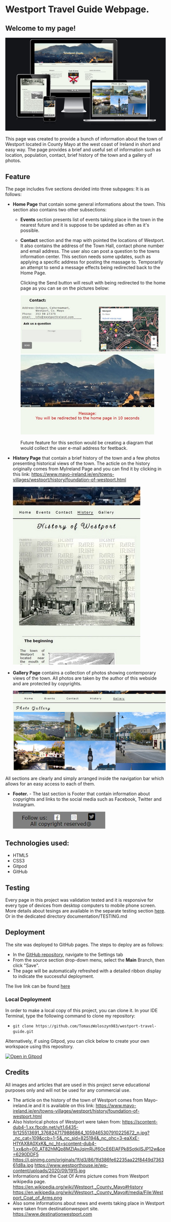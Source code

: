 # Westport Travel Guide Webpage.

## Welcome to my page! 

![Title image](assets/images/readMe/amIResponive_black_background.jpg)


This page was created to provide a bunch of information about the town of Westport located in County Mayo at the west coast of Ireland in short and easy way.
The page provides a brief and useful set of information such as location, population, contact, brief history of the town and a gallery of photos.




## Feature
The page includes five sections devided into three subpages:
It is as follows:
- **Home Page** that contain some general informations about the town. This section also contains two other subsections:
    * **Events** section presents list of events taking place in the town in the nearest future and it is suppose to be updated as often as it's possible.

    * **Contact** section and the map with pointed the locations of Westport. It also contains the address of the Town Hall, contact phone number and email address.
    The user also can post a question to the towns information center. This section needs some updates, such as applying a specific address for posting the massage to. Temporarily an attempt to send a message effects being redirected back to the Home Page. 

      Clicking the Send button will result with being redirected to the home page as you can se on the pictures below:


      ![History section](assets/images/readMe/send_button_click_s.jpg)
      ![History section](assets/images/readMe/send_button_reaction_s.jpg)

      Future feature for this section would be creating a diagram that would collect the user e-mail address for feetback.

    

- **History Page** that contain a brief history of the town and a few photos presenting historical views of the town. 
The acticle on the history originally comes from MyIreland Page and you can find it by clicking in this link: https://www.mayo-ireland.ie/en/towns-villages/westport/history/foundation-of-westport.html 

  ![History section](assets/images/readMe/wtg_history_page_400px.jpg)
- **Gallery Page** contains a collection of photos showing contemporary views of the town. All photos are taken by the author of this webside and are protected by copyrights.

  ![Gallery section](assets/images/readMe/wtg_gallery_page.jpg)

All sections are clearly and simply arranged inside the navigation bar which allows for an easy access to each of them. 

- **Footer.** - The last section is Footer that contain information about copyrights and links to the social media such as Facebook, Twitter and Instagram.

  ![Gallery section](assets/images/readMe/footer.jpg)



## Technologies used:
  - HTML5
  - CSS3
  - Gitpod
  - GitHub


## Testing
Every page in this project was validation tested and it is responsive for every type of devices from desktop computers to mobile phone screen.
More details about tesings are available in the separate testing section [here](documentation/TESTING.md).
Or in the dedicated directory documentation/TESTING.md




## Deployment

The site was deployed to GitHub pages. The steps to deploy are as follows: 
  - In the [GitHub repository](https://github.com/TomaszWoloszyn983/westport-travel-guide), navigate to the Settings tab 
  - From the source section drop-down menu, select the **Main** Branch, then click "Save".
  - The page will be automatically refreshed with a detailed ribbon display to indicate the successful deployment.

The live link can be found [here](https://tomaszwoloszyn983.github.io/westport-travel-guide)

### Local Deployment

In order to make a local copy of this project, you can clone it. In your IDE Terminal, type the following command to clone my repository:

- `git clone https://github.com/TomaszWoloszyn983/westport-travel-guide.git`

Alternatively, if using Gitpod, you can click below to create your own workspace using this repository.

[![Open in Gitpod](https://gitpod.io/button/open-in-gitpod.svg)](https://gitpod.io/#https://github.com/TomaszWoloszyn983/westport-travel-guide)


## Credits

All images and articles that are used in this project serve educational purposes only and will not be used for any commercial use.
- The article on the history of the town of Westport comes from Mayo-ireland.ie and it is available on this link:
    https://www.mayo-ireland.ie/en/towns-villages/westport/history/foundation-of-westport.html
- Also historical photos of Westport were taken from:
     https://scontent-dub4-1.xx.fbcdn.net/v/t1.6435-9/125513691_3768247179886864_1059465307910225672_n.jpg?_nc_cat=109&ccb=1-5&_nc_sid=825194&_nc_ohc=3-eaXxE-H1YAX8A0XxK&_nc_ht=scontent-dub4-1.xx&oh=00_AT82hMQp8MZIAvJqimRiJf6OcE6ElAFPk8SotkjlSJP12w&oe=6290DDF5
     https://i.pinimg.com/originals/1f/d3/86/1fd386fe62235aa22f8449d736361d8a.jpg
     https://www.westporthouse.ie/wp-content/uploads/2020/09/1915.jpg
- Informations and the Coat Of Arms picture comes from Westport wikipedia page.
     https://en.wikipedia.org/wiki/Westport,_County_Mayo#History
     https://en.wikipedia.org/wiki/Westport,_County_Mayo#/media/File:Westport_Coat_of_Arms.png
- Also some informations about news and events taking place in Westport were taken from destinationwesport site.
     https://www.destinationwestport.com



